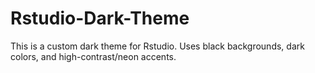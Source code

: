# Rstudio-Dark-Theme
This is a custom dark theme for Rstudio. Uses black backgrounds, dark colors, and high-contrast/neon accents.
